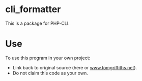 # cli_formatter
This is a package for PHP-CLI.

# Use
To use this program in your own project:
* Link back to original source (here or www.tomgriffiths.net).
* Do not claim this code as your own.
